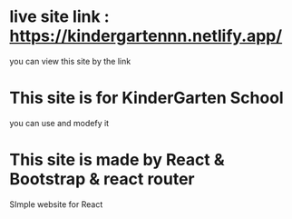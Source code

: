 # live site link : https://kindergartennn.netlify.app/
you can view this site by the link

# This site is for KinderGarten School 
you can use and modefy it

# This site is made by React & Bootstrap & react router 
SImple website for React 

